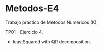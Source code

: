 # Metodos-E4
Trabajo practico de Metodos Numericos (K), 

TP01 - Ejercicio 4.
- leastSquared with QR decomposition.
